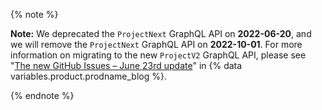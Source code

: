{% note %}

**Note:** We deprecated the `ProjectNext` GraphQL API on **2022-06-20**, and we will remove the `ProjectNext` GraphQL API on **2022-10-01**. For more information on migrating to the new `ProjectV2` GraphQL API, please see "[The new GitHub Issues – June 23rd update](https://github.blog/changelog/2022-06-23-the-new-github-issues-june-23rd-update/)" in {% data variables.product.prodname_blog %}.

{% endnote %}
